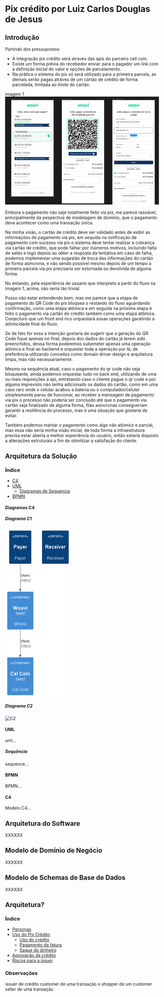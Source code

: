 # Pix crédito por Luiz Carlos Douglas de Jesus

## Introdução

Partindo dos pressupostos:

- A integração pix crédito será através das apis do parceiro cell coin.
- Existe um forma prévia do recebedor enviar para o pagador um link com a definição inicial do valor e opções de parcelamento.
- Na prática o sistema do pix só será utilizado para a primeira parcela, as demais serão pagas atráves de um cartão de crédito de forma parcelada, limitada ao limite do cartão.

imagem 1
![Fluxo](image/pix-credito-flow.png)

Embora o pagamento não seje totalmente feito via pix, me parece rasoável, principalmente da pespectiva de modelagem de domínio, que o pagamento deva acontecer como uma transação única.

Na minha visão, o cartão de crédito deve ser validado antes de exibir as informações de pagamento via pix, em sequida na notificação de pagamento com sucesso via pix o sistema deve tentar realizar a cobrança via cartão de crédito, que pode falhar por inúmeros motivos, incluindo falta de saldo e logo depois ao obter a resposta da tentativa em caso de falha, podemos
implementar uma sugestão de troca das informações do cartão de forma asincrona, e não sendo possível mesmo depois de um tempo a primeira parcela via pix precisaria ser estornada ou devolvida de alguma forma.

No entando, pela esperiência de usuario que interpreto a partir do fluxo na imagem 1, acima, não seria tão trivial.

Posso não estar entendendo bem, mas me parece que a etapa de pagamento do QR Code do pix bloquea o restando do fluxo aguardando confirmação, como uma etapa atômica e em seguida na próxima etapa é feito o pagamento via cartão de crédito também como uma etapa atômica.
Conjecturo que um front end rico orquestará essas operações garatindo a atômicidade final do fluxo.

Se de fato for essa a intenção gostaria de sugerir que a geração do QR Code fique apenas no
final, depois dos dados do cartão já terem sido preenchidos, dessa forma poderemos subemeter apenas uma operação atômica e final ao backend e orquestar toda a operação por lá, de preferência utilizando conceitos como domain driver design e arquitetura limpa, mao não necessariamente.

Mesmo na sequência atual, caso o pagamento do qr code não seja bloqueante, ainda podemos orquestar tudo no back end, utilizando de uma ou mais requisições a api, entretando caso o cliente pague o qr code e por alguma imprevisto não tenha adicionado os dados do cartão, como em uma caso raro onde o celular acabou a bateria ou o computador/celular simplesmente parou de funcionar, ao receber a mensagem de pagamento via pix o processo não poderia ser concluido até que o pagamento via cartão seja finalizado de alguma forma, filas asincronas consegueriam garantir a resiliência do processo, mas é uma situação que gostaria de evitar.

Também podemos mantar o pagamento como algo não atômico e parcial, mas essa não seria minha visão inicial, de toda forma a infraestrutura precisa estar aberta a melhor esperiência do usuário, então estaria disposto a alterações estruturais a fim de otimitizar a satisfação do cliente.

## Arquitetura da Solução

### Índice

- [C4](#c4)
- [UML](#uml)
  - [Diagramas de Sequencia](#sequência)
- [BPMN](#bpmn)

#### Diagramas C4

##### Diagrama C1

![C1](out/c4/diagram-c1/diagram-c1.png)

##### Diagrama C2

![C2](out/c4/diagram-c2/diagram-c2.png)

#### UML

uml...

##### Sequência

sequence...

#### BPMN

BPMN...

#### C4

Modelo C4...

## Arquitetura do Software

XXXXXX

## Modelo de Domínio de Negócio

XXXXXX

## Modelo de Schemas de Base de Dados

XXXXXX

## Arquitetura?

### Índice

- [Personas](#personas)
- [Uso do Pix Crédito](#uso-do-pix-crédito)
  - [Uso do crédito](#uso-do-crédito)
  - [Pagamento da fatura](#pagamento-da-fatura)
  - [Saque do dinheiro](#saque-do-dinheiro)
- [Aprovação de crédito](#aprovação-de-crédito)
- [Riscos para a _issuer_](#riscos-para-a-issuer)

### Observações

issuer de crédito
customer de uma transação
o shopper de um customer
seller de uma transação
